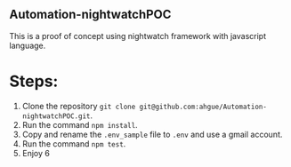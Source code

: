 ## Automation-nightwatchPOC

This is a proof of concept using nightwatch framework with javascript language.

# Steps:
1. Clone the repository `git clone git@github.com:ahgue/Automation-nightwatchPOC.git`.
2. Run the command `npm install`.
3. Copy and rename the `.env_sample` file to `.env` and use a gmail account.
4. Run the command `npm test`.
5. Enjoy
6
